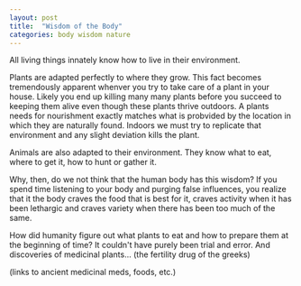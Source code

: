 ```yaml
---
layout: post
title:  "Wisdom of the Body"
categories: body wisdom nature
---
```


All living things innately know how to live in their environment.

Plants are adapted perfectly to where they grow. This fact becomes tremendously apparent whenver you try to take care of a plant in your house. Likely you end up killing many many plants before you succeed to keeping them alive even though these plants thrive outdoors. A plants needs for nourishment exactly matches what is probvided by the location in which they are naturally found. Indoors we must try to replicate that environment and any slight deviation kills the plant.

Animals are also adapted to their environment. They know what to eat, where to get it, how to hunt or gather it.

Why, then, do we not think that the human body has this wisdom? If you spend time listening to your body and purging false influences, you realize that it the body craves the food that is best for it, craves activity when it has been lethargic and craves variety when there has been too much of the same.

How did humanity figure out what plants to eat and how to prepare them at the beginning of time? It couldn't have purely been trial and error. And discoveries of medicinal plants... (the fertility drug of the greeks)

(links to ancient medicinal meds, foods, etc.)